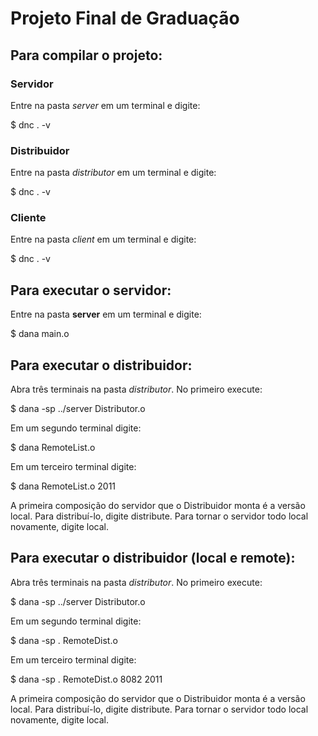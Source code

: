 # Projeto Final de Graduação

## Para compilar o projeto:

### Servidor

Entre na pasta _server_ em um terminal e digite:

$ dnc . -v

### Distribuidor

Entre na pasta _distributor_ em um terminal e digite:

$ dnc . -v


### Cliente

Entre na pasta _client_ em um terminal e digite:

$ dnc . -v


## Para executar o servidor:

Entre na pasta __server__ em um terminal e digite:

$ dana main.o

## Para executar o distribuidor:

Abra três terminais na pasta _distributor_. No primeiro execute:

$ dana -sp ../server Distributor.o

Em um segundo terminal digite:

$ dana RemoteList.o

Em um terceiro terminal digite:

$ dana RemoteList.o 2011

A primeira composição do servidor que o Distribuidor monta é a versão local. Para distribuí-lo, digite distribute. Para tornar o servidor todo local novamente, digite local.

## Para executar o distribuidor (local e remote):

Abra três terminais na pasta _distributor_. No primeiro execute:

$ dana -sp ../server Distributor.o

Em um segundo terminal digite:

$ dana -sp . RemoteDist.o

Em um terceiro terminal digite:

$ dana -sp . RemoteDist.o 8082 2011

A primeira composição do servidor que o Distribuidor monta é a versão local. Para distribuí-lo, digite distribute. Para tornar o servidor todo local novamente, digite local.
